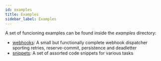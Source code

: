 ```yaml
---
id: examples
title: Examples
sidebar_label: Examples
---
```


A set of funcioning examples can be found inside the *examples* directory:

* [webhooks](https://github.com/pepmartinez/keuss/tree/master/examples/webhooks): A small but functionally complete webhook dispatcher sporting retries, reserve-commit, persistence and deadletter
* [snippets](https://github.com/pepmartinez/keuss/tree/master/examples/snippets): A set of assorted code snippets for various tasks
